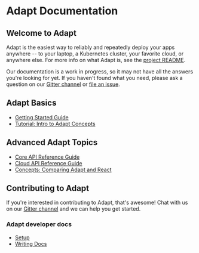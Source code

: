 <!-- DOCTOC SKIP -->
# Adapt Documentation

## Welcome to Adapt

Adapt is the easiest way to reliably and repeatedly deploy your apps anywhere -- to your laptop, a Kubernetes cluster, your favorite cloud, or anywhere else.
For more info on what Adapt is, see the [project README](../README.md).

Our documentation is a work in progress, so it may not have all the answers you're looking for yet.
If you haven't found what you need, please ask a question on our [Gitter channel](https://gitter.im/UnboundedSystems/Adapt) or [file an issue](https://gitlab.com/unboundedsystems/adapt/issues).

## Adapt Basics
- [Getting Started Guide](getting_started/index.md)
- [Tutorial: Intro to Adapt Concepts](tutorial_concepts/index.md)

## Advanced Adapt Topics
- [Core API Reference Guide](api/core/index.md)
- [Cloud API Reference Guide](api/cloud/index.md)
- [Concepts: Comparing Adapt and React](comparing_react/index.md)

## Contributing to Adapt

If you're interested in contributing to Adapt, that's awesome!
Chat with us on our [Gitter channel](https://gitter.im/UnboundedSystems/Adapt) and we can help you get started.

### Adapt developer docs
- [Setup](developer/setup.md)
- [Writing Docs](developer/writing_docs.md)

